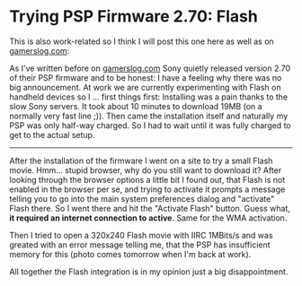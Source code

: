 # Trying PSP Firmware 2.70: Flash

This is also work-related so I think I will post this one here as well as on [gamerslog.com](http://www.gamerslog.com):

As I've written before on [gamerslog.com](http://www.gamerslog.com/node/view/93/) Sony quietly released version 2.70 of their PSP firmware and to be honest: I have a feeling why there was no big announcement. At work we are currently experimenting with Flash on handheld devices so I ... first things first: Installing was a pain thanks to the slow Sony servers. It took about 10 minutes to download 19MB (on a normally very fast line ;)). Then came the installation itself and naturally my PSP was only half-way charged. So I had to wait until it was fully charged to get to the actual setup.



-------------------------------



After the installation of the firmware I went on a site to try a small Flash movie. Hmm... stupid browser, why do you still want to download it? After looking through the browser options a little bit I found out, that Flash is not enabled in the browser per se, and trying to activate it prompts a message telling you to go into the main system preferences dialog and "activate" Flash there. So I went there and hit the "Activate Flash" button. Guess what, __it required an internet connection to active__. Same for the WMA activation. 

Then I tried to open a 320x240 Flash movie with IIRC 1MBits/s and was greated with an error message telling me, that the PSP has insufficient memory for this (photo comes tomorrow when I'm back at work).

All together the Flash integration is in my opinion just a big disappointment.
